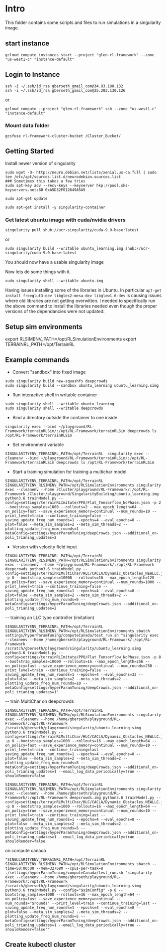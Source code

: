 
# Intro

This folder contains some scripts and files to run simulations in a singularity image.

## start instance

```
gcloud compute instances start --project "glen-rl-framework" --zone "us-west1-c" "instance-default"
```

## Login to Instance
```
ssh -i ~/.ssh/id_rsa gberseth_gmail_com@34.83.188.132
ssh -i ~/.ssh/id_rsa gberseth_gmail_com@35.203.130.126
```
or
```
gcloud compute --project "glen-rl-framework" ssh --zone "us-west1-c" "instance-default"
```

### Mount data folder
```
gcsfuse rl-framework-cluster-bucket /Cluster_Bucket/
```

## Getting Started


Install newer version of singularity
```
sudo wget -O- http://neuro.debian.net/lists/xenial.us-ca.full | sudo tee /etc/apt/sources.list.d/neurodebian.sources.list
### Sometimes this takes a few tries
sudo apt-key adv --recv-keys --keyserver hkp://pool.sks-keyservers.net:80 0xA5D32F012649A5A9

sudo apt-get update

sudo apt-get install -y singularity-container
```


### Get latest ubuntu image with cuda/nvidia drivers
```
singularity pull shub://ucr-singularity/cuda-9.0-base:latest
```
or
```
sudo singularity build --writable ubuntu_learning.img shub://ucr-singularity/cuda-9.0-base:latest
```

You should now have a usable singularity image

Now lets do some things with it.

```
sudo singularity shell --writable ubuntu.img
```

Having issues installing some of the libraries in Ubuntu. 
In particular ```apt-get install freeglut3-dev libgles2-mesa-dev libglew1.6-dev``` is causing issues where old libraries are not getting overwitten.
I needed to specifically run the above command to install the libraries needed even though the proper versions of the dependancies were not updated.
 
 
## Setup sim environments

export RLSIMENV_PATH=/opt/RLSimulationEnvironments
export TERRAINRL_PATH=/opt/TerrainRL

## Example commands

- Convert "sandbox" into fixed image
```
sudo singularity build new-squashfs deepcrowds
sudo singularity build --sandbox ubuntu_learning ubuntu_learning.simg
```

- Run interactive shell in writable container
```
sudo singularity shell --writable ubuntu_learning
sudo singularity shell --writable deepcrowds
```
- Bind a directory outside the container to one inside
```
singularity exec --bind ~/playground/RL-Framework/terrainRLSim/:/opt/RL-Framework/terrainRLSim deepcrowds ls /opt/RL-Framework/terrainRLSim
```
- Set environment variable
```
SINGULARITYENV_TERRAINRL_PATH=/opt/TerrainRL  singularity exec --cleanenv --bind ~/playground/RL-Framework/terrainRLSim/:/opt/RL-Framework/terrainRLSim deepcrowds ls /opt/RL-Framework/terrainRLSim
```

- Start a training simulation for training a multichar model
```
SINGULARITYENV_TERRAINRL_PATH=/opt/TerrainRL SINGULARITYENV_RLSIMENV_PATH=/opt/RLSimulationEnvironments singularity exec --cleanenv --home /Cluster/playground/RL-Framework/:/opt/RL-Framework /Cluster/playground/SingularityBuilding/ubuntu_learning.img python3.6 trainModel.py --config=settings/terrainRLImitate/PPO/Flat_Tensorflow_NoPhase.json -p 2 --bootstrap_samples=1000 --rollouts=2 --max_epoch_length=64 --on_policy=fast --save_experience_memory=continual --num_rounds=10 --print_level=train --continue_training=false --saving_update_freq_num_rounds=1 --epochs=4 --eval_epochs=8 --plot=false --meta_sim_samples=2 --meta_sim_threads=2 --plotting_update_freq_num_rounds=1 --metaConfig=settings/hyperParamTuning/deepCrowds.json --additional_on-poli_trianing_updates=2 
```

- Version with velocity field input
```
SINGULARITYENV_TERRAINRL_PATH=/opt/TerrainRL SINGULARITYENV_RLSIMENV_PATH=/opt/RLSimulationEnvironments singularity exec --cleanenv --home ~/playground/RL-Framework/:/opt/RL-Framework deepcrowds python3.6 trainModel.py --config=settings/terrainRLMultiChar/HLC/CACLA/Dynamic_Obstacles_NEWLLC.json -p 8 --bootstrap_samples=10000 --rollouts=16 --max_epoch_length=128 --on_policy=fast --save_experience_memory=continual --num_rounds=1000 --print_level=train --continue_training=false --saving_update_freq_num_rounds=1 --epochs=4 --eval_epochs=8 --plot=false --meta_sim_samples=2 --meta_sim_threads=2 --plotting_update_freq_num_rounds=5 --metaConfig=settings/hyperParamTuning/deepCrowds.json --additional_on-poli_trianing_updates=2
```
-- training an LLC type controller (imitation)

```
SINGULARITYENV_TERRAINRL_PATH=/opt/TerrainRL SINGULARITYENV_RLSIMENV_PATH=/opt/RLSimulationEnvironments sbatch settings/hyperParamTuning/computeCanada/test_run.sh "singularity exec --cleanenv --home /home/gberseth/playground/RL-Framework/:/opt/RL-Framework /scratch/gberseth/playground/singularity/ubuntu_learning.simg python3.6 trainModel.py --config=settings/terrainRLImitate/PPO/Flat_Tensorflow_NoPhase.json -p 8 --bootstrap_samples=10000 --rollouts=16 --max_epoch_length=256 --on_policy=fast --save_experience_memory=continual --num_rounds=250 --print_level=train --continue_training=false --saving_update_freq_num_rounds=1 --epochs=4 --eval_epochs=32 --plot=false --meta_sim_samples=2 --meta_sim_threads=2 --plotting_update_freq_num_rounds=10 --metaConfig=settings/hyperParamTuning/deepCrowds.json --additional_on-poli_trianing_updates=1"
```

-- train MultiChar on deepcrowds

```
SINGULARITYENV_TERRAINRL_PATH=/opt/TerrainRL SINGULARITYENV_RLSIMENV_PATH=/opt/RLSimulationEnvironments singularity exec --cleanenv --home /home/gberseth/playground/RL-Framework/:/opt/RL-Framework /scratch/gberseth/playground/singularity/ubuntu_learning.simg python3.6 trainModel.py --config=settings/terrainRLMultiChar/HLC/CACLA/Dynamic_Obstacles_NEWLLC.json -p 8 --bootstrap_samples=1000 --rollouts=16 --max_epoch_length=64 --on_policy=fast --save_experience_memory=continual --num_rounds=10 --print_level=train --continue_training=last --saving_update_freq_num_rounds=1 --epochs=4 --eval_epochs=8 --plot=false --meta_sim_samples=2 --meta_sim_threads=2 --plotting_update_freq_num_rounds=5 --metaConfig=settings/hyperParamTuning/deepCrowds.json --additional_on-poli_trianing_updates=1 --email_log_data_periodically=true --shouldRender=false

SINGULARITYENV_TERRAINRL_PATH=/opt/TerrainRL SINGULARITYENV_RLSIMENV_PATH=/opt/RLSimulationEnvironments singularity exec --cleanenv --home /home/gberseth/playground/RL-Framework/:/opt/RL-Framework deepcrowds.img python3.6 trainModel.py --config=settings/terrainRLMultiChar/HLC/CACLA/Dynamic_Obstacles_NEWLLC.json -p 8 --bootstrap_samples=1000 --rollouts=16 --max_epoch_length=64 --on_policy=true --save_experience_memory=continual --num_rounds=10 --print_level=train --continue_training=last --saving_update_freq_num_rounds=1 --epochs=4 --eval_epochs=8 --plot=false --meta_sim_samples=2 --meta_sim_threads=2 --plotting_update_freq_num_rounds=5 --metaConfig=settings/hyperParamTuning/deepCrowds.json --additional_on-poli_trianing_updates=1 --email_log_data_periodically=true --shouldRender=false
```
on compute canada
```
"SINGULARITYENV_TERRAINRL_PATH=/opt/TerrainRL SINGULARITYENV_RLSIMENV_PATH=/opt/RLSimulationEnvironments sbatch --time=50:00:00 --mem=32768M --cpus-per-task=8 ./settings/hyperParamTuning/computeCanada/test_run.sh 'singularity exec --cleanenv --home /home/gberseth/playground/RL-Framework/:/opt/RL-Framework /scratch/gberseth/playground/singularity/ubuntu_learning.simg python3.6 trainModel.py --config="$simConfig" -p 8 --bootstrap_samples=1000 --rollouts=16 --max_epoch_length=64 --on_policy=fast --save_experience_memory=continual --num_rounds="$rounds" --print_level=train --continue_training=last --saving_update_freq_num_rounds=1 --epochs=4 --eval_epochs=8 --plot=false --meta_sim_samples=2 --meta_sim_threads=2 --plotting_update_freq_num_rounds=5 --metaConfig=settings/hyperParamTuning/deepCrowds.json --additional_on-poli_trianing_updates=1 --email_log_data_periodically=true --shouldRender=false'"
```


## Create kubectl cluster



